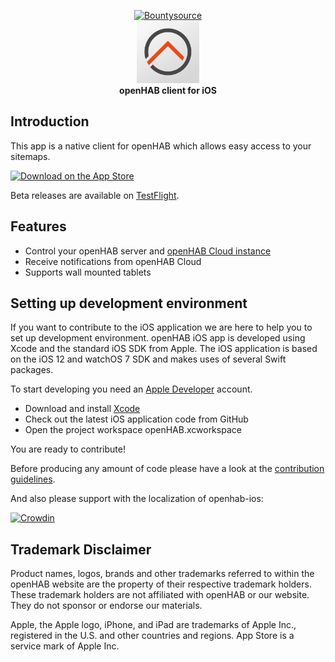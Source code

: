 <p align="center">
    <a href="https://www.bountysource.com/teams/openhab/issues?tracker_ids=860186"><img alt="Bountysource" src="https://www.bountysource.com/badge/tracker?tracker_id=860186"></a>
    <br>
    <img alt="Logo" src="openHAB/Images.xcassets/AppIcon.appiconset/icon_83.5@2x.png" width="100">
    <br>
    <b>openHAB client for iOS</b>
</p>

## Introduction

This app is a native client for openHAB which allows easy access to your sitemaps.

<a href="https://itunes.apple.com/us/app/openhab/id492054521?ls=1&mt=8"><img src="https://developer.apple.com/app-store/marketing/guidelines/images/badge-example-preferred.png" alt="Download on the App Store"></a>

Beta releases are available on [TestFlight](https://testflight.apple.com/join/563WBakc).

## Features
* Control your openHAB server and [openHAB Cloud instance](https://github.com/openhab/openhab-cloud)
* Receive notifications from openHAB Cloud
* Supports wall mounted tablets

## Setting up development environment

If you want to contribute to the iOS application we are here to help you to set up
development environment. openHAB iOS app is developed using Xcode and the standard iOS SDK from Apple.
The iOS application is based on the iOS 12 and watchOS 7 SDK and makes uses of several Swift packages.

To start developing you need an [Apple Developer](https://developer.apple.com/devcenter/ios/index.action) account.

- Download and install [Xcode](https://developer.apple.com/xcode/downloads/)
- Check out the latest iOS application code from GitHub
- Open the project workspace openHAB.xcworkspace

You are ready to contribute!

Before producing any amount of code please have a look at the [contribution guidelines](https://github.com/openhab/openhab.ios/blob/master/CONTRIBUTING.md).

And also please support with the localization of openhab-ios:

[![Crowdin](https://badges.crowdin.net/openhab-ios/localized.svg)](https://crowdin.com/project/openhab-ios)


## Trademark Disclaimer

Product names, logos, brands and other trademarks referred to within the openHAB website are the
property of their respective trademark holders. These trademark holders are not affiliated with
openHAB or our website. They do not sponsor or endorse our materials.

Apple, the Apple logo, iPhone, and iPad are trademarks of Apple Inc., registered in the U.S. and other countries and regions. App Store is a service mark of Apple Inc.
